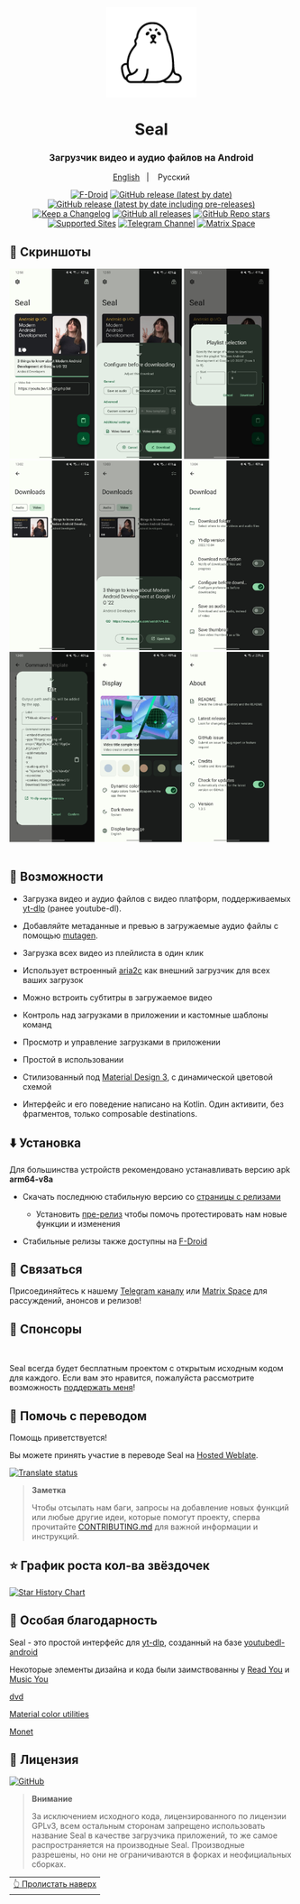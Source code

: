 <div align="center">

<img width="" src="fastlane/metadata/android/en-US/images/icon.png"  width=160 height=160  align="center">

# Seal


### Загрузчик видео и аудио файлов на Android



<p align="center">
<a href="https://github.com/JunkFood02/Seal/blob/main/README.md">English</a>
&nbsp;&nbsp;| &nbsp;&nbsp;
Русский
</p>


[![F-Droid](https://img.shields.io/f-droid/v/com.junkfood.seal?color=b4eb12&label=F-Droid&logo=fdroid&logoColor=1f78d2)](https://f-droid.org/en/packages/com.junkfood.seal)
[![GitHub release (latest by date)](https://img.shields.io/github/v/release/JunkFood02/Seal?color=black&label=Stable&logo=github)](https://github.com/JunkFood02/Seal/releases/latest/)
[![GitHub release (latest by date including pre-releases)](https://img.shields.io/github/v/release/JunkFood02/Seal?include_prereleases&label=Preview&logo=Github)](https://github.com/JunkFood02/Seal/releases/)
[![Keep a Changelog](https://img.shields.io/badge/Changelog-lightgray?style=flat&color=gray&logo=keep-a-changelog)](https://github.com/JunkFood02/Seal/blob/main/CHANGELOG.md)
[![GitHub all releases](https://img.shields.io/github/downloads/JunkFood02/Seal/total?label=Downloads&logo=github)](https://github.com/JunkFood02/Seal/releases/)
[![GitHub Repo stars](https://img.shields.io/github/stars/JunkFood02/Seal?color=informational&label=Stars)](https://github.com/JunkFood02/Seal/stargazers)
[![Supported Sites](https://img.shields.io/badge/Supported-Sites-9cf.svg?style=flat)](https://github.com/yt-dlp/yt-dlp/blob/master/supportedsites.md)
[![Telegram Channel](https://img.shields.io/badge/Telegram-Seal-blue?style=flat&logo=telegram)](https://t.me/seal_app)
[![Matrix Space](https://img.shields.io/badge/Matrix-Seal-Black?style=flat&color=black&logo=matrix)](https://matrix.to/#/#seal-space:matrix.org)



</div>

## 📱 Скриншоты

<div>
<img src="fastlane/metadata/android/en-US/images/phoneScreenshots/1.jpg" width="30%" />
<img src="fastlane/metadata/android/en-US/images/phoneScreenshots/2.jpg" width="30%" />
<img src="fastlane/metadata/android/en-US/images/phoneScreenshots/3.jpg" width="30%" />
<img src="fastlane/metadata/android/en-US/images/phoneScreenshots/4.jpg" width="30%" />
<img src="fastlane/metadata/android/en-US/images/phoneScreenshots/5.jpg" width="30%" />
<img src="fastlane/metadata/android/en-US/images/phoneScreenshots/6.jpg" width="30%" />
<img src="fastlane/metadata/android/en-US/images/phoneScreenshots/7.jpg" width="30%" />
<img src="fastlane/metadata/android/en-US/images/phoneScreenshots/8.jpg" width="30%" />
<img src="fastlane/metadata/android/en-US/images/phoneScreenshots/9.jpg" width="30%" />
</div>

<br>

## 📖 Возможности
- Загрузка видео и аудио файлов с видео платформ, поддерживаемых [yt-dlp](https://github.com/yt-dlp/yt-dlp) (ранее youtube-dl).

- Добавляйте метаданные и превью в загружаемые аудио файлы с помощью [mutagen](https://github.com/quodlibet/mutagen).

- Загрузка всех видео из плейлиста в один клик

- Использует встроенный [aria2c](https://github.com/aria2/aria2) как внешний загрузчик для всех ваших загрузок

- Можно встроить субтитры в загружаемое видео

- Контроль над загрузками в приложении и кастомные шаблоны команд

- Просмотр и управление загрузками в приложении

- Простой в использовании

- Стилизованный под [Material Design 3](https://m3.material.io/), с динамической цветовой схемой

- Интерфейс и его поведение написано на Kotlin. Один активити, без фрагментов, только composable destinations.




## ⬇️ Установка

Для большинства устройств рекомендовано устанавливать версию apk **arm64-v8a**

- Скачать последнюю стабильную версию со [страницы с релизами](https://github.com/JunkFood02/Seal/releases/latest)
  - Установить [пре-релиз](https://github.com/JunkFood02/Seal/releases/) чтобы помочь протестировать нам новые функции и изменения

- Стабильные релизы также доступны на [F-Droid](https://f-droid.org/packages/com.junkfood.seal/)

<!-- [<img src="https://fdroid.gitlab.io/artwork/badge/get-it-on.png"
     alt="Скачайте его с F-Droid"
     height="70">](https://f-droid.org/packages/com.junkfood.seal/) -->

## 💬 Связаться

Присоединяйтесь к нашему [Telegram каналу](https://t.me/seal_app) или [Matrix Space](https://matrix.to/#/#seal-space:matrix.org) для рассуждений, анонсов и релизов!

## 💖 Спонсоры

<p><!-- sponsors --><a href="https://github.com/4kaimar"><img src="https://github.com/4kaimar.png" width="60px" alt="" /></a><a href="https://github.com/EladBG-code"><img src="https://github.com/EladBG-code.png" width="60px" alt="" /></a><!-- sponsors --></p>


Seal всегда будет бесплатным проектом с открытым исходным кодом для каждого. Если вам это нравится, пожалуйста рассмотрите возможность [поддержать меня](https://github.com/sponsors/JunkFood02)!

## 🤝 Помочь с переводом

Помощь приветствуется!

Вы можете принять участие в переводе Seal на [Hosted Weblate](https://hosted.weblate.org/projects/seal/).

[![Translate status](https://hosted.weblate.org/widgets/seal/-/multi-auto.svg)](https://hosted.weblate.org/engage/seal/)

>**Заметка**
>
> Чтобы отсылать нам баги, запросы на добавление новых функций или любые другие идеи, которые помогут проекту, сперва прочитайте [CONTRIBUTING.md](https://github.com/JunkFood02/Seal/blob/main/CONTRIBUTING.md) для важной информации и инструкций.

## ⭐️ График роста кол-ва звёздочек

[![Star History Chart](https://api.star-history.com/svg?repos=JunkFood02/Seal&type=Timeline)](https://star-history.com/#JunkFood02/Seal&Timeline)

## 🧱 Особая благодарность

Seal - это простой интерфейс для [yt-dlp](https://github.com/yt-dlp/yt-dlp), созданный на базе [youtubedl-android](https://github.com/yausername/youtubedl-android)

Некоторые элементы дизайна и кода были заимствованны у [Read You](https://github.com/Ashinch/ReadYou) и [Music You](https://github.com/Kyant0/MusicYou)

[dvd](https://github.com/yausername/dvd)

[Material color utilities](https://github.com/material-foundation/material-color-utilities)

[Monet](https://github.com/Kyant0/Monet)

## 📃 Лицензия

[![GitHub](https://img.shields.io/github/license/JunkFood02/Seal?style=for-the-badge)](https://github.com/JunkFood02/Seal/blob/main/LICENSE)

>**Внимание**
>
>За исключением исходного кода, лицензированного по лицензии GPLv3,
>всем остальным сторонам запрещено использовать название Seal в качестве загрузчика приложений,
>то же самое распространяется на производные Seal.
>Производные разрешены, но они не ограничиваются в форках и неофициальных сборках.

<div align="right">
<table><td>
<a href="#start-of-content">👆 Пролистать наверх</a>
</td></table>
</div>
